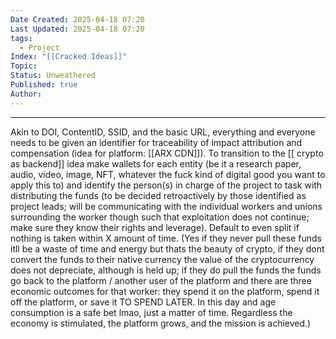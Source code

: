 ```yaml
---
Date Created: 2025-04-18 07:20
Last Updated: 2025-04-18 07:20
tags:
  - Project
Index: "[[Cracked Ideas]]"
Topic: 
Status: Unweathered
Published: true
Author:
---
```

---

Akin to DOI, ContentID, SSID, and the basic URL, everything and everyone needs to be given an identifier for traceability of impact attribution and compensation (idea for platform: [[ARX CDN]]). To transition to the [[ crypto as backend]] idea make wallets for each entity (be it a research paper, audio, video, image, NFT, whatever the fuck kind of digital good you want to apply this to) and identify the person(s) in charge of the project to task with distributing the funds (to be decided retroactively by those identified as project leads; will be communicating with the individual workers and unions surrounding the worker though such that exploitation does not continue; make sure they know their rights and leverage). Default to even split if nothing is taken within X amount of time. (Yes if they never pull these funds itll be a waste of time and energy but thats the beauty of crypto, if they dont convert the funds to their native currency the value of the cryptocurrency does not depreciate, although is held up; if they do pull the funds the funds go back to the platform / another user of the platform and there are three economic outcomes for that worker: they spend it on the platform, spend it off the platform, or save it TO SPEND LATER. In this day and age consumption is a safe bet lmao, just a matter of time. Regardless the economy is stimulated, the platform grows, and the mission is achieved.)

